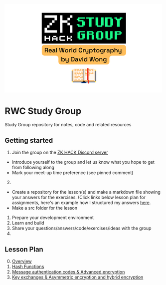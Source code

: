 ![RWC Study Group](docs/assets/images/rwc-cover-trans-v1.png)

# RWC Study Group
Study Group repository for notes, code and related resources

## Getting started

1) Join the group on the [ZK HACK Discord server](https://discord.gg/xSWfCgDYZb)
 * Introduce yourself to the group and let us know what you hope to get from following along
 * Mark your meet-up time preference (see pinned comment)
2)
  * Create a repository for the lesson(s) and make a markdown file showing your answers for the exercises. (Click links below lesson plan for assignments, here's an example how I structured my answers [here](https://github.com/nickmura/rwc-exercises-lessons/blob/main/lesson2_mac-aes/exercises.md).
  * Make a src folder for the lesson

1) Prepare your development environment
1) Learn and build
1) Share your questions/answers/code/exercises/ideas with the group
1)

## Lesson Plan
0. [Overview](docs/lesson_00-Overview/index.md)
1. [Hash Functions](docs/lesson_01-Hash_Functions/index.md)
2. [Message authentication codes & Advanced encryption](docs/lesson_02-MAC-AES/index.md)
3. [Key exchanges & Asymmetric encryption and hybrid encryption](docs/lesson_03-DH-ASYMMETRIC/index.md)
